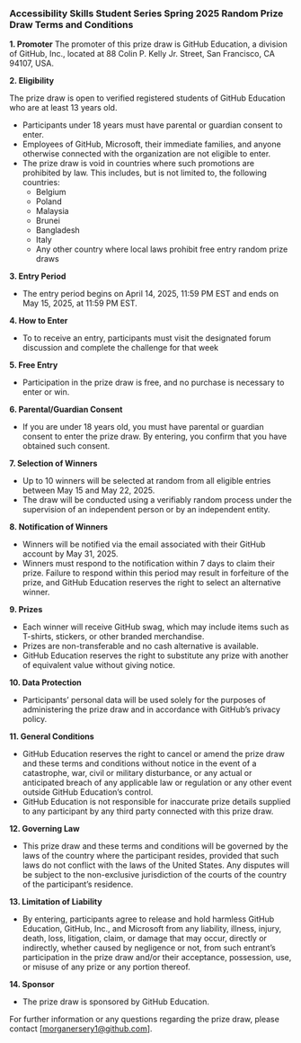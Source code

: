 ### Accessibility Skills Student Series Spring 2025 Random Prize Draw Terms and Conditions

**1. Promoter**
The promoter of this prize draw is GitHub Education, a division of GitHub, Inc., located at 88 Colin P. Kelly Jr. Street, San Francisco, CA 94107, USA.

**2. Eligibility**

The prize draw is open to verified registered students of GitHub Education who are at least 13 years old.
- Participants under 18 years must have parental or guardian consent to enter.
- Employees of GitHub, Microsoft, their immediate families, and anyone otherwise connected with the organization are not eligible to enter.
- The prize draw is void in countries where such promotions are prohibited by law. This includes, but is not limited to, the following countries:
  - Belgium
  - Poland
  - Malaysia
  - Brunei
  - Bangladesh
  - Italy
  - Any other country where local laws prohibit free entry random prize draws

**3. Entry Period**

- The entry period begins on April 14, 2025, 11:59 PM EST and ends on May 15, 2025, at 11:59 PM EST.

**4. How to Enter**

- To to receive an entry, participants must visit the designated forum discussion and complete the challenge for that week

**5. Free Entry**

- Participation in the prize draw is free, and no purchase is necessary to enter or win.

**6. Parental/Guardian Consent**

- If you are under 18 years old, you must have parental or guardian consent to enter the prize draw. By entering, you confirm that you have obtained such consent.

**7. Selection of Winners**

- Up to 10 winners will be selected at random from all eligible entries between May 15 and May 22, 2025.
- The draw will be conducted using a verifiably random process under the supervision of an independent person or by an independent entity.

**8. Notification of Winners**

- Winners will be notified via the email associated with their GitHub account by May 31, 2025.
- Winners must respond to the notification within 7 days to claim their prize. Failure to respond within this period may result in forfeiture of the prize, and GitHub Education reserves the right to select an alternative winner.

**9. Prizes**

- Each winner will receive GitHub swag, which may include items such as T-shirts, stickers, or other branded merchandise.
- Prizes are non-transferable and no cash alternative is available.
- GitHub Education reserves the right to substitute any prize with another of equivalent value without giving notice.

**10. Data Protection**

- Participants’ personal data will be used solely for the purposes of administering the prize draw and in accordance with GitHub’s privacy policy.

**11. General Conditions**

- GitHub Education reserves the right to cancel or amend the prize draw and these terms and conditions without notice in the event of a catastrophe, war, civil or military disturbance, or any actual or anticipated breach of any applicable law or regulation or any other event outside GitHub Education’s control.
- GitHub Education is not responsible for inaccurate prize details supplied to any participant by any third party connected with this prize draw.

**12. Governing Law**

- This prize draw and these terms and conditions will be governed by the laws of the country where the participant resides, provided that such laws do not conflict with the laws of the United States. Any disputes will be subject to the non-exclusive jurisdiction of the courts of the country of the participant’s residence.

**13. Limitation of Liability**

- By entering, participants agree to release and hold harmless GitHub Education, GitHub, Inc., and Microsoft from any liability, illness, injury, death, loss, litigation, claim, or damage that may occur, directly or indirectly, whether caused by negligence or not, from such entrant’s participation in the prize draw and/or their acceptance, possession, use, or misuse of any prize or any portion thereof.

**14. Sponsor**

- The prize draw is sponsored by GitHub Education.

For further information or any questions regarding the prize draw, please contact [morganersery1@github.com].
